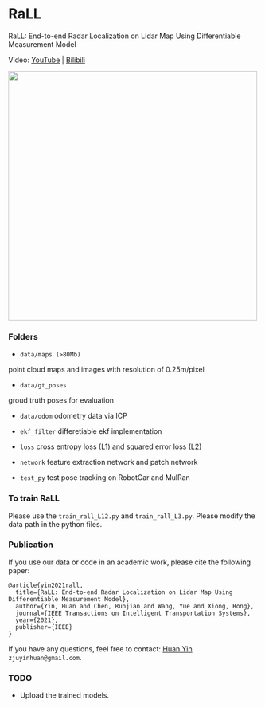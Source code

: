 # RaLL
RaLL: End-to-end Radar Localization on Lidar Map Using Differentiable Measurement Model

Video:  [YouTube](https://youtu.be/a3wEv-eVlcg) | [Bilibili](https://www.bilibili.com/video/BV1my4y1b7Ns)

<img src="https://github.com/ZJUYH/RaLL/blob/master/img/robotcar.gif" width=500>

### Folders

* `data/maps (>80Mb)`

point cloud maps and images with resolution of 0.25m/pixel

* `data/gt_poses`

groud truth poses for evaluation

* `data/odom`
odometry data via ICP

* `ekf_filter`
differetiable ekf implementation

* `loss`
cross entropy loss (L1) and squared error loss (L2)

* `network`
feature extraction network and patch network

* `test_py`
test pose tracking on RobotCar and MulRan

### To train RaLL
Please use the `train_rall_L12.py` and `train_rall_L3.py`.
Please modify the data path in the python files.

### Publication
If you use our data or code in an academic work, please cite the following paper:

	@article{yin2021rall,
	  title={RaLL: End-to-end Radar Localization on Lidar Map Using Differentiable Measurement Model},
	  author={Yin, Huan and Chen, Runjian and Wang, Yue and Xiong, Rong},
	  journal={IEEE Transactions on Intelligent Transportation Systems},
	  year={2021},
	  publisher={IEEE}
	}

If you have any questions, feel free to contact: [Huan Yin](https://yinhuan.site/) `zjuyinhuan@gmail.com`.

### TODO
- Upload the trained models.